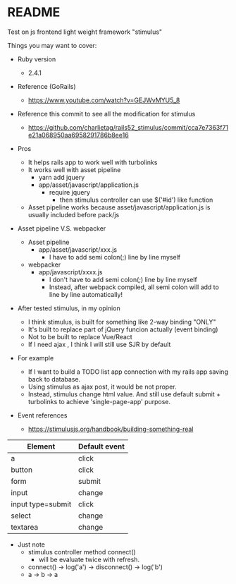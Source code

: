 # README

Test on js frontend light weight framework "stimulus"

Things you may want to cover:

* Ruby version
  * 2.4.1

* Reference (GoRails)
  * https://www.youtube.com/watch?v=GEJWvMYU5_8

* Reference this commit to see all the modification for stimulus
  * https://github.com/charlietag/rails52_stimulus/commit/cca7e7363f71e21a068950aa6958291786b8ee16

* Pros
  * It helps rails app to work well with turbolinks
  * It works well with asset pipeline
    * yarn add jquery
    * app/asset/javascript/application.js
      * require jquery
        * then stimulus controller can use $('#id') like function
  * Asset pipeline works because asset/javascript/application.js is usually included before pack/js
* Asset pipeline V.S. webpacker
  * Asset pipeline
    * app/asset/javascript/xxx.js
      * I have to add semi colon(;) line by line myself
  * webpacker
    * app/javascript/xxxx.js
      * I don't have to add semi colon(;) line by line myself
      * Instead, after webpack compiled, all semi colon will add to line by line automatically!

* After tested stimulus, in my opinion
  * I think stimulus, is built for something like 2-way binding "ONLY"
  * It's built to replace part of jQuery funcion actually (event binding)
  * Not to be built to replace Vue/React
  * If I need ajax , I think I will still use SJR by default

* For example
  * If I want to build a TODO list app connection with my rails app saving back to database.
  * Using stimulus as ajax post, it would be not proper.
  * Instead, stimulus change html value. And still use default submit + turbolinks to achieve 'single-page-app' purpose.

* Event references
  * https://stimulusjs.org/handbook/building-something-real

| Element           | Default event |
|-------------------|---------------|
| a                 | click         |
| button            | click         |
| form              | submit        |
| input             | change        |
| input type=submit | click         |
| select            | change        |
| textarea          | change        |

* Just note
  * stimulus controller method connect()
    * will be evaluate twice with refresh.
  * connect() -> log('a') -> disconnect() -> log('b')
  * a -> b -> a

